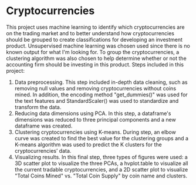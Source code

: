 # Cryptocurrencies

This project uses machine learning to identify which cryptocurrencies are on the trading market and to better understand how cryptocurrencies should be grouped to create classifications for developing an investment product. Unsupervised machine learning was chosen used since there is no known output for what I'm looking for. To group the cryptocurrencies, a clustering algorithm was also chosen to help determine whether or not the accounting firm should be investing in this product.
Steps included in this project:
1.	Data preprocessing. This step included in-depth data cleaning, such as removing null values and removing cryptocurrencies without coins mined. In addition, the encoding method "get_dummies()" was used for the text features and StandardScaler() was used to standardize and transform the data.
2.	Reducing data dimensions using PCA. In this step, a dataframe's dimensions was reduced to three principal components and a new dataframe was created.
3.	Clustering cryptocurrencies using K-means. During step, an elbow curve was created to find the best value for the clustering groups and a K-means algorithm was used to predict the K clusters for the cryptocurrencies’ data.
4.	Visualizing results. In this final step, three types of figures were used: a 3D scatter plot to visualize the three PCAs, a hvplot.table to visualize all the current tradable cryptocurrencies, and a 2D scatter plot to visualize "Total Coins Mined" vs. "Total Coin Supply" by coin name and clusters.
